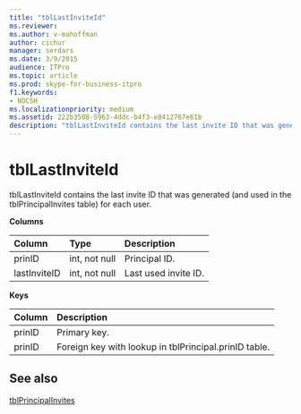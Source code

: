 ```yaml
---
title: "tblLastInviteId"
ms.reviewer: 
ms.author: v-mahoffman
author: cichur
manager: serdars
ms.date: 3/9/2015
audience: ITPro
ms.topic: article
ms.prod: skype-for-business-itpro
f1.keywords:
- NOCSH
ms.localizationpriority: medium
ms.assetid: 222b3508-5963-4ddc-b4f3-e8412767e61b
description: "tblLastInviteId contains the last invite ID that was generated (and used in the tblPrincipalInvites table) for each user."
---
```


# tblLastInviteId
 
tblLastInviteId contains the last invite ID that was generated (and used in the tblPrincipalInvites table) for each user.
  
**Columns**

|**Column**|**Type**|**Description**|
|:-----|:-----|:-----|
|prinID  <br/> |int, not null  <br/> |Principal ID.  <br/> |
|lastInviteID  <br/> |int, not null  <br/> |Last used invite ID.  <br/> |
   
**Keys**

|**Column**|**Description**|
|:-----|:-----|
|prinID  <br/> |Primary key.  <br/> |
|prinID  <br/> |Foreign key with lookup in tblPrincipal.prinID table.  <br/> |
   
## See also

[tblPrincipalInvites](tblprincipalinvites.md)
